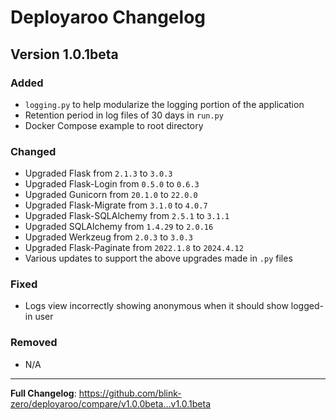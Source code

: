 # Deployaroo Changelog

## Version 1.0.1beta

### Added
- `logging.py` to help modularize the logging portion of the application
- Retention period in log files of 30 days in `run.py`
- Docker Compose example to root directory

### Changed
- Upgraded Flask from `2.1.3` to `3.0.3`
- Upgraded Flask-Login from `0.5.0` to `0.6.3`
- Upgraded Gunicorn from `20.1.0` to `22.0.0`
- Upgraded Flask-Migrate from `3.1.0` to `4.0.7`
- Upgraded Flask-SQLAlchemy from `2.5.1` to `3.1.1`
- Upgraded SQLAlchemy from `1.4.29` to `2.0.16`
- Upgraded Werkzeug from `2.0.3` to `3.0.3`
- Upgraded Flask-Paginate from `2022.1.8` to `2024.4.12`
- Various updates to support the above upgrades made in `.py` files

### Fixed
- Logs view incorrectly showing anonymous when it should show logged-in user

### Removed
- N/A

---

**Full Changelog**: https://github.com/blink-zero/deployaroo/compare/v1.0.0beta...v1.0.1beta


